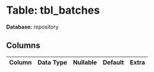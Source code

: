 # Table: tbl_batches

**Database:** repository

## Columns

| Column | Data Type | Nullable | Default | Extra |
|--------|-----------|----------|---------|-------|
